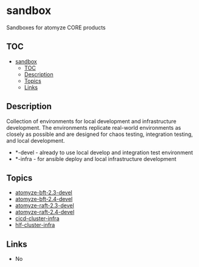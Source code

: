# sandbox

Sandboxes for atomyze CORE products

## TOC

- [sandbox](#sandbox)
  - [TOC](#toc)
  - [Description](#description)
  - [Topics](#topics)
  - [Links](#links)

## Description

Collection of environments for local development and infrastructure development.
The environments replicate real-world environments as closely as possible and are designed for chaos testing, integration testing, and local development.

* *-devel - already to use local develop and integration test environment
* *-infra - for ansible deploy and local infrastructure development

## Topics

* [atomyze-bft-2.3-devel](atomyze-bft-2.3-devel/README.md)
* [atomyze-bft-2.4-devel](atomyze-bft-2.4-devel/README.md)
* [atomyze-raft-2.3-devel](atomyze-raft-2.3-devel/README.md)
* [atomyze-raft-2.4-devel](atomyze-raft-2.4-devel/README.md)
* [cicd-cluster-infra](cicd-cluster-infra/README.md)
* [hlf-cluster-infra](hlf-cluster-infra/README.md)

## Links

* No
